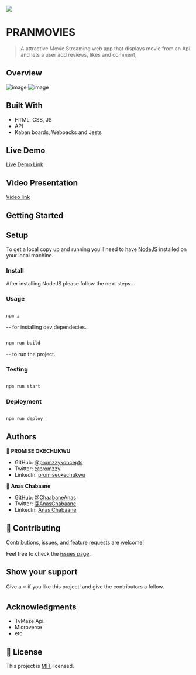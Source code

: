 ![](https://img.shields.io/badge/Microverse-blueviolet)

# PRANMOVIES

> A attractive Movie Streaming web app that displays movie from an Api and lets a user add reviews, likes and comment,


## Overview 

![image](https://user-images.githubusercontent.com/99597333/192145090-4652a22c-d186-456f-8598-2da1dc6f43e9.png) ![image](https://user-images.githubusercontent.com/99597333/192145123-64ae464a-d50b-4dc6-9b7a-a42309e4f664.png)


## Built With

- HTML, CSS, JS
- API
- Kaban boards, Webpacks and Jests

## Live Demo

[Live Demo Link](https://promzzykoncepts.github.io/PranMovies/)

## Video Presentation
[Video link](https://drive.google.com/file/d/19vWqtselCeUS9WgKcvMT2GmPpaxedtsJ/view?usp=sharing)

## Getting Started

## Setup

To get a local copy up and running you'll need to have [NodeJS](https://nodejs.org/en/download/) installed on your local machine.

### Install

After installing NodeJS please follow the next steps...

### Usage

```bash

npm i

```

-- for installing dev dependecies.

```bash

npm run build

```

-- to run the project.

### Testing

```bash

npm run start

```

### Deployment

```bash

npm run deploy

```

## Authors

👤 **PROMISE OKECHUKWU**

- GitHub: [@promzzykoncepts](https://github.com/PromzzyKoncepts)
- Twitter: [@promzzy](https://twitter.com/prOmzzy)
- LinkedIn: [promiseokechukwu](https://linkedin.com/in/promiseokechukwu)

👤 **Anas Chabaane**

- GitHub: [@ChaabaneAnas](https://github.com/ChaabaneAnas)
- Twitter: [@AnasChabaane](https://twitter.com/AnasChabaane)
- LinkedIn: [Anas Chabaane](https://www.linkedin.com/in/anas-chabaane-a0baa21a2/)

## 🤝 Contributing

Contributions, issues, and feature requests are welcome!

Feel free to check the [issues page](../../issues/).

## Show your support

Give a ⭐️ if you like this project! and give the contributors a follow.

## Acknowledgments

- TvMaze Api.
- Microverse
- etc

## 📝 License

This project is [MIT](./LICENSE) licensed.
